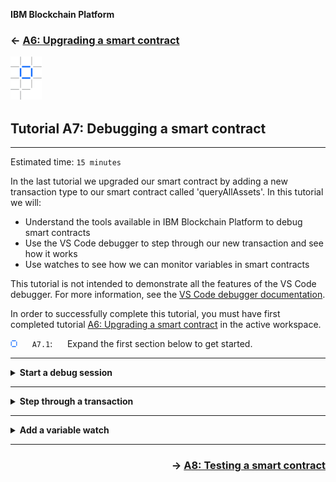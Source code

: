 **IBM Blockchain Platform**

<h3 align='left'>← <a href='./a6.md'><b>A6: Upgrading a smart contract</b></a>

![alt text](./images/ibp.png "IBM Blockchain Platform")
## **Tutorial A7: Debugging a smart contract**

---

Estimated time: `15 minutes`

In the last tutorial we upgraded our smart contract by adding a new transaction type to our smart contract called 'queryAllAssets'. In this tutorial we will:

* Understand the tools available in IBM Blockchain Platform to debug smart contracts
* Use the VS Code debugger to step through our new transaction and see how it works
* Use watches to see how we can monitor variables in smart contracts 

This tutorial is not intended to demonstrate all the features of the VS Code debugger. For more information, see the <a href="https://code.visualstudio.com/Docs/editor/debugging">VS Code debugger documentation</a>.

In order to successfully complete this tutorial, you must have first completed tutorial <a href='./a6.md'>A6: Upgrading a smart contract</a> in the active workspace.

![alt text](./images/bullet.png "[]") &nbsp;&nbsp;&nbsp;&nbsp; `A7.1`: &nbsp;&nbsp;&nbsp;&nbsp;
Expand the first section below to get started.


---
<details>
<summary><b>Start a debug session</b></summary>

The VS Code debugger contains four views in its own sidebar: Variables, Watch, Call Stack and Breakpoints.

![alt text](./images/bullet.png "[]") &nbsp;&nbsp;&nbsp;&nbsp; `A7.2`: &nbsp;&nbsp;&nbsp;&nbsp;
Click the Debugger icon to show the Debugger sidebar.

![alt text](./images/a7.2.png "Show the debugger sidebar")

At the top of the sidebar is a dropdown list that shows the available debug configurations. IBM Blockchain Platform will have added a configuration to allow us to debug our DemoContract smart contracts.

![alt text](./images/bullet.png "[]") &nbsp;&nbsp;&nbsp;&nbsp; `A7.3`: &nbsp;&nbsp;&nbsp;&nbsp;
Click the drop-down list at the top of the Debugger sidebar and ensure that *'Debug Smart Contract (DemoContract)'* is selected.

![alt text](./images/a7.3.png "Select Debug Smart Contract option")

We will now start a session to debug our DemoContract smart contract.

![alt text](./images/bullet.png "[]") &nbsp;&nbsp;&nbsp;&nbsp; `A7.4`: &nbsp;&nbsp;&nbsp;&nbsp;
Click the green Start arrow to the left of the drop-down list.

![alt text](./images/a7.4.png "Start a debug session")

We now need to tell VS Code the location of the Fabric Environment in which we are going to debug our smart contract.

![alt text](./images/bullet.png "[]") &nbsp;&nbsp;&nbsp;&nbsp; `A7.5`: &nbsp;&nbsp;&nbsp;&nbsp;
In the command palette that appears, click '1 Org Local Fabric'.

![alt text](./images/a7.5.1.png "Select 1 Org Local Fabric")

After a brief pause, the bar at the bottom of VS Code will change color to indicate that a debug session has started.

![alt text](./images/a7.5.2.png "New debug session")

If necessary, VS Code will prompt us to upgrade the smart contract at this time. If you are prompted to do this, just accept any defaults and let the upgrade complete.

![alt text](./images/bullet.png "[]") &nbsp;&nbsp;&nbsp;&nbsp; `A7.6`: &nbsp;&nbsp;&nbsp;&nbsp;
Expand the next section of the tutorial to continue.

</details>

---

<details>
<summary><b>Step through a transaction</b></summary>

We are now going to run our new *queryAllAssets* transaction in the debugger to see how it works. We will set a breakpoint in the smart contract to allow us to pause and step through the code.

To do this, we first need to ensure that our smart contract has focus in the editor.

![alt text](./images/bullet.png "[]") &nbsp;&nbsp;&nbsp;&nbsp; `A7.7`: &nbsp;&nbsp;&nbsp;&nbsp;
Click on the *my-asset-contract.ts* tab in the editor.

If the file is not loaded in the editor, you will need to click the Explorer sidebar, load the DemoContract -> src -> my-asset-contract.ts file, then click back to the Debugger sidebar.

![alt text](./images/a7.7.png "my-asset-contract.ts in debugger")

We will now set a breakpoint.

![alt text](./images/bullet.png "[]") &nbsp;&nbsp;&nbsp;&nbsp; `A7.8`: &nbsp;&nbsp;&nbsp;&nbsp;
Scroll to the first statement of the *queryAllAssets* method and click the mouse just to the left of the line number. 

![alt text](./images/a7.8.png "Adding a breakpoint")

As with all debuggers, this causes execution to pause whenever this statement is reached.

We will now invoke a transaction to cause this method to be called.


![alt text](./images/bullet.png "[]") &nbsp;&nbsp;&nbsp;&nbsp; `A7.9`: &nbsp;&nbsp;&nbsp;&nbsp;
Click the blue IBM Blockchain Platform icon in the Debug bar at the top of the screen.

![alt text](./images/a7.9.png "IBM Blockchain Platform icon")

![alt text](./images/bullet.png "[]") &nbsp;&nbsp;&nbsp;&nbsp; `A7.10`: &nbsp;&nbsp;&nbsp;&nbsp;
Click 'Evaluate Transaction'.

![alt text](./images/a7.10.png "Evaluate Transaction")

![alt text](./images/bullet.png "[]") &nbsp;&nbsp;&nbsp;&nbsp; `A7.11`: &nbsp;&nbsp;&nbsp;&nbsp;
Click 'MyAssetContract - queryAllAssets'.

![alt text](./images/a7.11.png "MyAssetContract - queryAllAssets")

As you will recall, there are no arguments or transient data to supply to this transaction.

![alt text](./images/bullet.png "[]") &nbsp;&nbsp;&nbsp;&nbsp; `A7.12`: &nbsp;&nbsp;&nbsp;&nbsp;
Press Enter to specify no arguments on the transaction.

![alt text](./images/a7.12.png "No arguments")

![alt text](./images/bullet.png "[]") &nbsp;&nbsp;&nbsp;&nbsp; `A7.13`: &nbsp;&nbsp;&nbsp;&nbsp;
Press Enter to specify no transient data.

![alt text](./images/a7.13.1.png "No transient data")

The transaction will now start to run, but will pause at the breakpoint we set.


![alt text](./images/a7.13.2.png "Editor showing caught breakpoint")


![alt text](./images/bullet.png "[]") &nbsp;&nbsp;&nbsp;&nbsp; `A7.14`: &nbsp;&nbsp;&nbsp;&nbsp;
Click 'Step Over' in the Debug bar multiple times to progress through the transaction's implementation.


![alt text](./images/a7.14.png "Step Over")

As you step through, note that the Variables and Call Stack views change depending on the current scope.

You should also see that the *while* loop is called twice before finishing; this is because, as you may recall, there are two assets in the world state ('002' and '003').


 > <br>
   > <b>Transaction timeouts?</b><br>You might see a transaction timeout error while the debugger is paused. This is OK, and you can use the debugger to explore how errors are handled.  Click 'Continue' in the Debug bar and invoke the transaction again if you wish.
   > <br>&nbsp;

![alt text](./images/bullet.png "[]") &nbsp;&nbsp;&nbsp;&nbsp; `A7.15`: &nbsp;&nbsp;&nbsp;&nbsp;
When you have stepped through to the end of the transaction, click 'Continue' to unpause execution.

![alt text](./images/a7.15.png "Step Over")


![alt text](./images/bullet.png "[]") &nbsp;&nbsp;&nbsp;&nbsp; `A7.16`: &nbsp;&nbsp;&nbsp;&nbsp;
Expand the next section of the tutorial to continue.

</details>

---

<details>
<summary><b>Add a variable watch</b></summary>

As with other debuggers, it is also possible to put watches on variables and expressions so that you can check if and when certain conditions hold.

![alt text](./images/bullet.png "[]") &nbsp;&nbsp;&nbsp;&nbsp; `A7.17`: &nbsp;&nbsp;&nbsp;&nbsp;
Select the first occurrence of *allResults* in the queryAllAssets method, where this variable is initialized.

![alt text](./images/a7.17.png "Selected allResults")

![alt text](./images/bullet.png "[]") &nbsp;&nbsp;&nbsp;&nbsp; `A7.18`: &nbsp;&nbsp;&nbsp;&nbsp;
Right click over the selected text and select 'Debug: Add to Watch'.

![alt text](./images/a7.18.1.png "Debug: Add to Watch")

You will now see 'allResults' appear in the Watch view.

![alt text](./images/a7.18.2.png "allResults added to watch")

![alt text](./images/bullet.png "[]") &nbsp;&nbsp;&nbsp;&nbsp; `A7.19`: &nbsp;&nbsp;&nbsp;&nbsp;
Click the blue IBM Blockchain Platform Debug icon in the debug bar a second time, and repeat the earlier steps to evaluate the *queryAllAssets* transaction again.

As you step through the debugger, look particularly at the Watch view to see how the *allResults* array is built up as the transaction progresses. Note that watch variable is shown as a tree, which you can expand for more details.

![alt text](./images/a7.19.png "allResults tree")

Try setting additional breakpoints on other transactions and running them through the debugger.

![alt text](./images/bullet.png "[]") &nbsp;&nbsp;&nbsp;&nbsp; `A7.20`: &nbsp;&nbsp;&nbsp;&nbsp;
When you are finished, click the Stop button in the debug bar to stop the debug session.

![alt text](./images/a7.20.png "Stop debug")


 > <br>
   > <b>Hot fixes</b><br>It is not possible to make changes to smart contracts while debugging. You must stop the debugger before your smart contract can be upgraded.
   > <br>&nbsp;
   
<br><h3 align='left'>Summary</h3>

In this tutorial we have used the debugger that is built into VS Code to step through a smart contract that is deployed to our Fabric environment.

In the next tutorial we will see how we can generate functional tests for our smart contract's transactions.

</details>


---

<h3 align='right'> → <a href='./a8.md'><b>A8: Testing a smart contract</b></h3></a>
